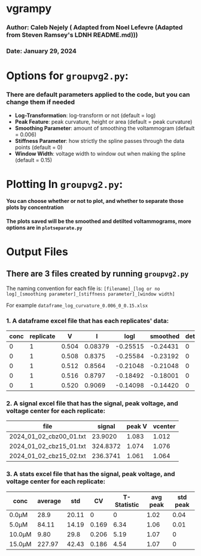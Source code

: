 # vgrampy

### Author: Caleb Nejely ( Adapted from Noel Lefevre (Adapted from Steven Ramsey's LDNH README.md)))
### Date: January 29, 2024

# Options for `groupvg2.py`:

### There are default parameters applied to the code, but you can change them if needed

- **Log-Transformation**: log-transform or not (default = log)
- **Peak Feature**: peak curvature, height or area (default = peak curvature)
- **Smoothing Parameter**: amount of smoothing the voltammogram (default = 0.006)
- **Stiffness Parameter**: how strictly the spline passes through the data points (default = 0)
- **Window Width**: voltage width to window out when making the spline (default = 0.15)

# Plotting In `groupvg2.py`:

#### You can choose whether or not to plot, and whether to separate those plots by concentration
#### The plots saved will be the smoothed and detilted voltammograms, more options are in `plotseparate.py`

# Output Files

## There are 3 files created by running `groupvg2.py`

The naming convention for each file is: `[filename]_[log or no log]_[smoothing parameter]_[stiffness parameter]_[window width]`

For example `dataframe_log_curvature_0.006_0_0.15.xlsx`

### 1. A dataframe excel file that has each replicates' data:

| conc | replicate | V     | I       | logI     | smoothed | detilted |
|------|-----------|-------|---------|----------|:---------|----------|
| 0    | 1         | 0.504 | 0.08379 | -0.25515 | -0.24431 | 0        |
| 0    | 1         | 0.508 | 0.8375  | -0.25584 | -0.23192 | 0        |
| 0    | 1         | 0.512 | 0.8564  | -0.21048 | -0.21048 | 0        |
| 0    | 1         | 0.516 | 0.8797  | -0.18492 | -0.18001 | 0        |
| 0    | 1         | 0.520 | 0.9069  | -0.14098 | -0.14420 | 0        | 

### 2. A signal excel file that has the signal, peak voltage, and voltage center for each replicate:

| file                    | signal   | peak V | vcenter |
|-------------------------|----------|--------|---------|
| 2024_01_02_cbz00_01.txt | 23.9020  | 1.083  | 1.012   |
| 2024_01_02_cbz15_01.txt | 324.8372 | 1.074  | 1.076   |
| 2024_01_02_cbz15_02.txt | 236.3741 | 1.061  | 1.064   |

### 3. A stats excel file that has the signal, peak voltage, and voltage center for each replicate:

| conc      | average | std   | CV    | T-Statistic | avg peak | std peak |
|-----------|---------|-------|-------|-------------|----------|----------|
| 0.0&mu;M  | 28.9    | 20.11 | 0     | 0           | 1.02     | 0.04     |
| 5.0&mu;M  | 84.11   | 14.19 | 0.169 | 6.34        | 1.06     | 0.01     |
| 10.0&mu;M | 9.80    | 29.8  | 0.206 | 5.19        | 1.07     | 0        |
| 15.0&mu;M | 227.97  | 42.43 | 0.186 | 4.54        | 1.07     | 0        |
